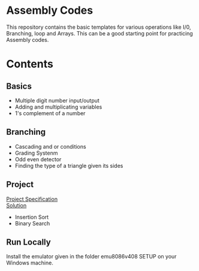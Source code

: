 # Assembly Codes

This repository contains the basic templates for various operations like I/0, Branching, loop and Arrays. This can be a good starting point for practicing Assembly codes.

# Contents

## Basics
- Multiple digit number input/output
- Adding and multiplicating variables
- 1's complement of a number

## Branching
- Cascading and or conditions
- Grading Systenm
- Odd even detector
- Finding the type of a triangle given its sides

## Project
[Project Specification](https://github.com/Anupznk/Assembly-Codes-CSE-316/blob/master/Sorting%20and%20Searching/CSE%20316%20Offline%201%20Description.pdf) <br>
[Solution](https://github.com/Anupznk/Assembly-Codes-CSE-316/blob/master/Sorting%20and%20Searching/Insertion%20Sort%20and%20Binary%20Search.asm)
- Insertion Sort
- Binary Search

## Run Locally
Install the emulator given in the folder emu8086v408 SETUP on your Windows machine.
